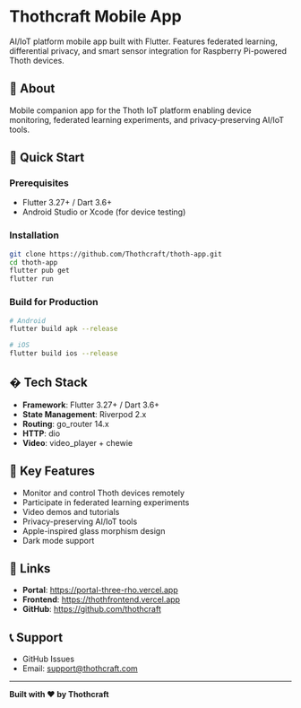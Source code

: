 # Thothcraft Mobile App

AI/IoT platform mobile app built with Flutter. Features federated learning, differential privacy, and smart sensor integration for Raspberry Pi-powered Thoth devices.

## 📱 About

Mobile companion app for the Thoth IoT platform enabling device monitoring, federated learning experiments, and privacy-preserving AI/IoT tools.

## 🚀 Quick Start

### Prerequisites
- Flutter 3.27+ / Dart 3.6+
- Android Studio or Xcode (for device testing)

### Installation

```bash
git clone https://github.com/Thothcraft/thoth-app.git
cd thoth-app
flutter pub get
flutter run
```

### Build for Production

```bash
# Android
flutter build apk --release

# iOS
flutter build ios --release
```

## �️ Tech Stack

- **Framework**: Flutter 3.27+ / Dart 3.6+
- **State Management**: Riverpod 2.x
- **Routing**: go_router 14.x
- **HTTP**: dio
- **Video**: video_player + chewie

## 📐 Key Features

- Monitor and control Thoth devices remotely
- Participate in federated learning experiments
- Video demos and tutorials
- Privacy-preserving AI/IoT tools
- Apple-inspired glass morphism design
- Dark mode support

## 🔗 Links

- **Portal**: https://portal-three-rho.vercel.app
- **Frontend**: https://thothfrontend.vercel.app
- **GitHub**: https://github.com/thothcraft

## 📞 Support

- GitHub Issues
- Email: support@thothcraft.com

---

**Built with ❤️ by Thothcraft**
